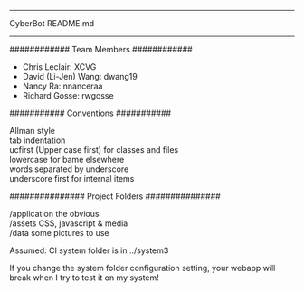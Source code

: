 ******************
CyberBot README.md
******************

############
Team Members
############

- Chris Leclair: XCVG  
- David (Li-Jen) Wang: dwang19  
- Nancy Ra: nnanceraa  
- Richard Gosse: rwgosse  

###########
Conventions
###########

Allman style  
tab indentation  
ucfirst (Upper case first) for classes and files  
lowercase for bame elsewhere  
words separated by underscore  
underscore first for internal items  

###############
Project Folders
###############

/application    the obvious  
/assets         CSS, javascript & media  
/data           some pictures to use  

Assumed: CI system folder is in ../system3  

If you change the system folder configuration setting, your webapp will break
when I try to test it on my system!
